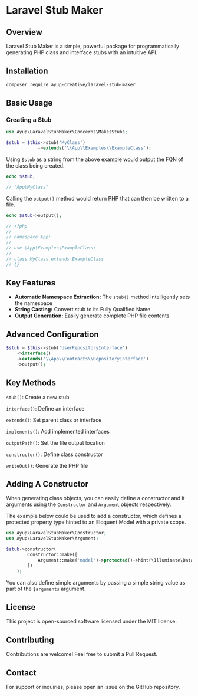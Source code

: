 # Laravel Stub Maker

## Overview

Laravel Stub Maker is a simple, powerful package for programmatically generating PHP class and interface stubs with an
intuitive API.

## Installation

```bash
composer require ayup-creative/laravel-stub-maker
```

## Basic Usage

### Creating a Stub

```php
use Ayup\LaravelStubMaker\Concerns\MakesStubs;

$stub = $this->stub('MyClass')
            ->extends('\\App\\Examples\\ExampleClass');
```

Using ```$stub``` as a string from the above example would output the FQN of the class being created.

```php
echo $stub;

// "App\MyClass"
```

Calling the ```output()``` method would return PHP that can then be written to a file.

```php
echo $stub->output();

// <?php
// 
// namespace App;
// 
// use \App\Examples\ExampleClass;
// 
// class MyClass extends ExampleClass
// {}
```

## Key Features

- **Automatic Namespace Extraction:** The ```stub()``` method intelligently sets the namespace
- **String Casting:** Convert stub to its Fully Qualified Name
- **Output Generation:** Easily generate complete PHP file contents

## Advanced Configuration

```php
$stub = $this->stub('UserRepositoryInterface')
    ->interface()
    ->extends('\\App\\Contracts\\RepositoryInterface')
    ->output();
```

## Key Methods

```stub()```: Create a new stub

```interface()```: Define an interface

```extends()```: Set parent class or interface

```implements()```: Add implemented interfaces

```outputPath()```: Set the file output location

```constructor()```: Define class constructor

```writeOut()```: Generate the PHP file

## Adding A Constructor

When generating class objects, you can easily define a constructor and it arguments using the ```Constructor``` and
```Argument``` objects respectively.

The example below could be used to add a constructor, which defines a protected property type hinted to an Eloquent 
Model with a private scope.

```php
use Ayup\LaravelStubMaker\Constructor;
use Ayup\LaravelStubMaker\Argument;

$stub->constructor(
        Constructor::make([
            Argument::make('model')->protected()->hint(\Illuminate\Database\Eloquent\Model::class)
        ])
    );
```

You can also define simple arguments by passing a simple string value as part of the ```$arguments``` argument.

## License

This project is open-sourced software licensed under the MIT license.

## Contributing

Contributions are welcome! Feel free to submit a Pull Request.

## Contact

For support or inquiries, please open an issue on the GitHub repository.
